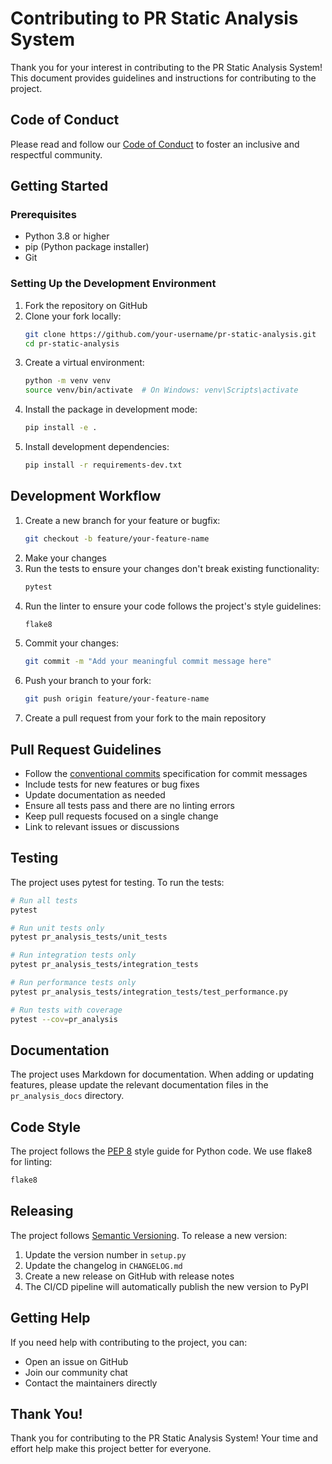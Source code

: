 # Contributing to PR Static Analysis System

Thank you for your interest in contributing to the PR Static Analysis System! This document provides guidelines and instructions for contributing to the project.

## Code of Conduct

Please read and follow our [Code of Conduct](CODE_OF_CONDUCT.md) to foster an inclusive and respectful community.

## Getting Started

### Prerequisites

- Python 3.8 or higher
- pip (Python package installer)
- Git

### Setting Up the Development Environment

1. Fork the repository on GitHub
2. Clone your fork locally:
   ```bash
   git clone https://github.com/your-username/pr-static-analysis.git
   cd pr-static-analysis
   ```
3. Create a virtual environment:
   ```bash
   python -m venv venv
   source venv/bin/activate  # On Windows: venv\Scripts\activate
   ```
4. Install the package in development mode:
   ```bash
   pip install -e .
   ```
5. Install development dependencies:
   ```bash
   pip install -r requirements-dev.txt
   ```

## Development Workflow

1. Create a new branch for your feature or bugfix:
   ```bash
   git checkout -b feature/your-feature-name
   ```
2. Make your changes
3. Run the tests to ensure your changes don't break existing functionality:
   ```bash
   pytest
   ```
4. Run the linter to ensure your code follows the project's style guidelines:
   ```bash
   flake8
   ```
5. Commit your changes:
   ```bash
   git commit -m "Add your meaningful commit message here"
   ```
6. Push your branch to your fork:
   ```bash
   git push origin feature/your-feature-name
   ```
7. Create a pull request from your fork to the main repository

## Pull Request Guidelines

- Follow the [conventional commits](https://www.conventionalcommits.org/) specification for commit messages
- Include tests for new features or bug fixes
- Update documentation as needed
- Ensure all tests pass and there are no linting errors
- Keep pull requests focused on a single change
- Link to relevant issues or discussions

## Testing

The project uses pytest for testing. To run the tests:

```bash
# Run all tests
pytest

# Run unit tests only
pytest pr_analysis_tests/unit_tests

# Run integration tests only
pytest pr_analysis_tests/integration_tests

# Run performance tests only
pytest pr_analysis_tests/integration_tests/test_performance.py

# Run tests with coverage
pytest --cov=pr_analysis
```

## Documentation

The project uses Markdown for documentation. When adding or updating features, please update the relevant documentation files in the `pr_analysis_docs` directory.

## Code Style

The project follows the [PEP 8](https://www.python.org/dev/peps/pep-0008/) style guide for Python code. We use flake8 for linting:

```bash
flake8
```

## Releasing

The project follows [Semantic Versioning](https://semver.org/). To release a new version:

1. Update the version number in `setup.py`
2. Update the changelog in `CHANGELOG.md`
3. Create a new release on GitHub with release notes
4. The CI/CD pipeline will automatically publish the new version to PyPI

## Getting Help

If you need help with contributing to the project, you can:

- Open an issue on GitHub
- Join our community chat
- Contact the maintainers directly

## Thank You!

Thank you for contributing to the PR Static Analysis System! Your time and effort help make this project better for everyone.

